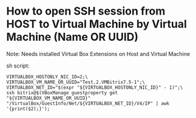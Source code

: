 # How to open SSH session from HOST to Virtual Machine by Virtual Machine (Name OR UUID)

Note: Needs installed Virtual Box Extensions on Host and Virtual Machine

sh script:
```
VIRTUALBOX_HOSTONLY_NIC_ID=2;\
VIRTUALBOX_VM_NAME_OR_UUID="Test.2.VMBitrix7.5-1";\
VIRTUALBOX_NET_ID="$(expr "${VIRTUALBOX_HOSTONLY_NIC_ID}" - 1)";\
ssh bitrix@$(VBoxManage guestproperty get "${VIRTUALBOX_VM_NAME_OR_UUID}" "/VirtualBox/GuestInfo/Net/${VIRTUALBOX_NET_ID}/V4/IP" | awk '{print($2);}');
```
